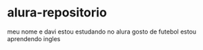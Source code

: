 # alura-repositorio
meu nome e davi
estou estudando no alura
gosto de futebol
estou aprendendo ingles 

